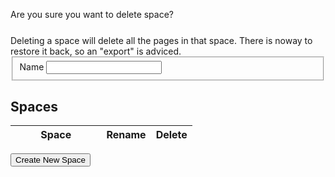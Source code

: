 
<script language='javascript'>
$(document).ready(function(){

    $("#confirmdelete").dialog({autoOpen: false,
                                width: 550,
                                modal: true});

    $("#spaceform").dialog({autoOpen: false,
            width: 550,
            modal: true});

    $("#alert").dialog({
        autoOpen: false,
        width: 400,
        modal: true,
        buttons: {"Ok": function(){
                $(this).dialog("close");
            }}});

    var messagealert = function(title, message){
        $dialog = $("#alert");
        $dialog.dialog("option", "title", title);
        $dialog.find("#alertmessage").html(message);
        $dialog.dialog("open");
    };

    var confirmdelete = function(options){
        var options = $.extend({space: 'this',
                                ok: $.noop,
                                cancel: $.noop}, options);
        $("#confirmdelete > #space").text(options.space);
        $("#confirmdelete").dialog("option", "buttons", {'Ok': function(){
                                                                options.ok();
                                                                $(this).dialog("close");
                                                                },
                                                         'Cancel': function() {
                                                             options.cancel();
                                                             $(this).dialog("close");
                                                             }
                                                         });
        $("#confirmdelete").dialog("open");
    };



    var remotecall = function(options) {
        var options = $.extend({success: $.noop,
                                error: $.alerterror,
                                data: {}}, options);


        $.ajax({url: options.uri,
                dataType: 'json',
                data: options.data,
                success: options.success,
                error: options.error});
    };

    var listspaces = function(options) {
        var options = $.extend(options, {uri: LFW_CONFIG['uris']['listSpaces']});
        remotecall(options);
    };

    var deletespace = function(spacename, options){
        var options = $.extend(options, {uri: LFW_CONFIG['uris']['deleteSpace'],
                                        data: {name: spacename}});
        remotecall(options);
    };

    var createspace = function(spacename, options){
        var options = $.extend(options, {uri: LFW_CONFIG['uris']['createSpace'],
                                        data: {name: spacename}});
        remotecall(options);
    };

    var editspace = function(name, newname, options){
        var options = $.extend(options, {uri: LFW_CONFIG['uris']['updateSpace'],
                                        data: {name: name,
                                               newname: newname}});
        remotecall(options);
    };

    var importspace = function(space, path, options){
        var options = $.extend(options, {uri: LFW_CONFIG['uris']['importSpace'],
                                        data: {space: space,
                                               filename: path}});
        remotecall(options);
    };

    var exportspace = function(space, path, options){
        var options = $.extend(options, {uri: LFW_CONFIG['uris']['exportSpace'],
                                        data: {space: space,
                                               filename: path}});
        remotecall(options);
    };

    console.log("Doing a list spaces call");

    var render = function(){
        listspaces({success: function(data){
                                var tbody = $("#spaceslist > tbody");
                                console.log("listspaces succeeded, rendering list...");
                                tbody.empty();
                                $.each(data, function(i, space){
                                    if (space == "Admin") return;

                                    tbody.append($("<tr>").append($("<td>").append($("<a>", {href: "#/Admin/" + space}).text(space)))
                                                          .append($("<td>").append($('<a>', {style: 'cursor: pointer'}).data('space', space).text('rename').click(function() {
                                                                var space = $(this).data('space');
                                                                $("#spaceform input").removeClass("ui-state-error").val(space);
                                                                var $dialog = $("#spaceform").dialog("option", "title", "Edit Space");
                                                                $("#spaceform").dialog("option", "buttons", {"Rename Space": function(){
                                                                                                            $input = $dialog.find("input").removeClass("ui-state-error");

                                                                                                            var spacename = $.trim($dialog.find("#name").val());
                                                                                                            if (spacename == ""){
                                                                                                                $input.addClass("ui-state-error");
                                                                                                                return;
                                                                                                            }
                                                                                                            if (space == spacename){
                                                                                                                $dialog.dialog("close");
                                                                                                                return;
                                                                                                            }

                                                                                                            editspace(space, spacename, {success: function(){
                                                                                                                $("#space").find("option[value=" + space + "]").attr("value", spacename)
                                                                                                                    .text(spacename);

                                                                                                                render();
                                                                                                                $dialog.dialog("close");
                                                                                                            }, error: $.alerterror});
                                                                                                        },

                                                                                                      "Cancel": function(){
                                                                                                          $(this).dialog("close");
                                                                                                        }});
                                                                $("#spaceform").keydown(function(e) {
                                                                    if (e.keyCode == 13) {
                                                                        var buttons = $( "#spaceform" ).dialog( "option", "buttons" );
                                                                        var button = buttons["Rename Space"];
                                                                        button();
                                                                    }
                                                                });

                                                                $("#spaceform").dialog("open");
                                                              })))
                                                          .append($("<td>").append($('<a>', {style: 'cursor: pointer'}).data('space', space).text('delete').click(function(){
                                                                var space = $(this).data('space');
                                                                confirmdelete({space: space,
                                                                         ok: function(){
                                                                             deletespace(space, {success: function(){
                                                                                    $("#space").find("option[value=" + space + "]").remove();
                                                                                    render();
                                                                                 }});
                                                                         }});
                                                              }))));
                                });
                            }});
    };

    $("#createspace").button().click(function() {
        var $dialog = $("#spaceform").dialog("option", "title", "Create Space");
        $("#spaceform  input").removeClass("ui-state-error").val("");
        $("#spaceform").dialog("option", "buttons", {"Create Space": function(){
                                                    $input = $dialog.find("input").removeClass("ui-state-error");

                                                    var spacename = $.trim($dialog.find("#name").val());
                                                    if (spacename == ""){
                                                        $input.addClass("ui-state-error");
                                                        return;
                                                    }

                                                    createspace(spacename, {success: function(){
                                                        $("#space").append($("<option>", {'value': spacename}).text(spacename));
                                                        render();
                                                        $dialog.dialog("close");
                                                    }, error: $.alerterror});
                                                },

                                              "Cancel": function(){
                                                  $(this).dialog("close");
                                                }});

        $("#spaceform").dialog("open");
        $("#spaceform").keydown(function(e) {
            if (e.keyCode == 13) {
                var buttons = $( "#spaceform" ).dialog( "option", "buttons" );
                var button = buttons["Create Space"];
                button();
            }
        });
    });


    render();
});

</script>

<div id='alert'>
<p id='alertmessage'></p>
</div>

<div id='confirmdelete' title='Delete Space'>
    Are you sure you want to delete <b id='space'></b> space?
    <div class='notice' style='margin-top: 25px;'>
    Deleting a space will delete all the pages in that space. There
    is noway to restore it back, so an "export" is adviced.
    </div>
</div>

<div id="spaceform" title="Create new space">
    <form>
    <fieldset>
        <label for="name">Name</label>
        <input type="text" name="name" id="name" class="text ui-widget-content ui-corner-all " />
    </fieldset>
    </form>
</div>

## Spaces

<table id='spaceslist' style='width: 80%;'>
<thead>
    <tr>
        <th style='width: 50%;'>Space</th>
        <th>Rename</th>
        <th>Delete</th>
    </tr>
</thead>
<tbody>
</tbody>
</table>

<button id='createspace'>Create New Space</button>
